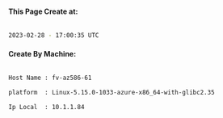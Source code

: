 
   
#### This Page Create at:

```bash

2023-02-28 - 17:00:35 UTC

```

#### Create By Machine:

```bash

Host Name : fv-az586-61

platform  : Linux-5.15.0-1033-azure-x86_64-with-glibc2.35

Ip Local  : 10.1.1.84

```

